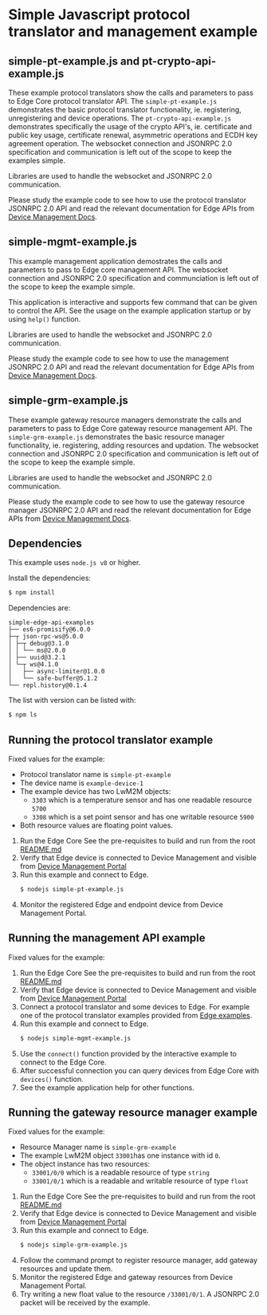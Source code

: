 # Simple Javascript protocol translator and management example

## simple-pt-example.js and pt-crypto-api-example.js

These example protocol translators show the calls and parameters to pass to
Edge Core protocol translator API. The `simple-pt-example.js` demonstrates the
basic protocol translator functionality, ie. registering, unregistering and 
device operations. The `pt-crypto-api-example.js` demonstrates specifically 
the usage of the crypto API's, ie. certificate and public key usage, certificate renewal, asymmetric
operations and ECDH key agreement operation. The websocket connection and
JSONRPC 2.0 specification and communication is left out of the scope to
keep the examples simple.

Libraries are used to handle the websocket and JSONRPC 2.0 communication.

Please study the example code to see how to use the protocol translator
JSONRPC 2.0 API and read the relevant documentation for Edge APIs from
[Device Management Docs](https://cloud.mbed.com/docs/current).

## simple-mgmt-example.js

This example management application demostrates the calls and parameters to pass
to Edge core management API. The websocket connection and JSONRPC 2.0
specification and communciation is left out of the scope to keep the
example simple.

This application is interactive and supports few command that can be given
to control the API. See the usage on the example application startup or
by using `help()` function.

Libraries are used to handle the websocket and JSONRPC 2.0 communication.

Please study the example code to see how to use the management JSONRPC 2.0
API and read the relevant documentation for Edge APIs from
[Device Management Docs](https://cloud.mbed.com/docs/current).

## simple-grm-example.js

These example gateway resource managers demonstrate the calls and parameters to pass to
Edge Core gateway resource management API. The `simple-grm-example.js` demonstrates the
basic resource manager functionality, ie. registering, adding resources and
updation. The websocket connection and JSONRPC 2.0 specification and communication
is left out of the scope to keep the example simple.

Libraries are used to handle the websocket and JSONRPC 2.0 communication.

Please study the example code to see how to use the gateway resource manager
JSONRPC 2.0 API and read the relevant documentation for Edge APIs from
[Device Management Docs](https://cloud.mbed.com/docs/current).

## Dependencies

This example uses `node.js v8` or higher.

Install the dependencies:
```bash
$ npm install
```

Dependencies are:

    simple-edge-api-examples
    ├── es6-promisify@6.0.0
    ├─┬ json-rpc-ws@5.0.0
    │ ├─┬ debug@3.1.0
    │ │ └── ms@2.0.0
    │ ├── uuid@3.2.1
    │ └─┬ ws@4.1.0
    │   ├── async-limiter@1.0.0
    │   └── safe-buffer@5.1.2
    └── repl.history@0.1.4

The list with version can be listed with:
```bash
$ npm ls
```

## Running the protocol translator example

Fixed values for the example:
 * Protocol translator name is `simple-pt-example`
 * The device name is `example-device-1`
 * The example device has two LwM2M objects:
   * `3303` which is a temperature sensor and has one readable resource `5700`
   * `3308` which is a set point sensor and has one writable resource `5900`
 * Both resource values are floating point values.

1. Run the Edge Core
   See the pre-requisites to build and run from the root [README.md](./README.md)
1. Verify that Edge device is connected to Device Management and visible
   from [Device Management Portal](https://portal.mbedcloud.com)
1. Run this example and connect to Edge.
   ```bash
   $ nodejs simple-pt-example.js
   ```
1. Monitor the registered Edge and endpoint device from Device Management Portal.

## Running the management API example

Fixed values for the example:

1. Run the Edge Core
   See the pre-requisites to build and run from the root [README.md](./README.md)
1. Verify that Edge device is connected to Device Management and visible
   from [Device Management Portal](https://portal.mbedcloud.com)
1. Connect a protocol translator and some devices to Edge.
   For example one of the protocol translator examples provided from
   [Edge examples](https://github.com/PelionIoT/mbed-edge-examples).
1. Run this example and connect to Edge.
   ```bash
   $ nodejs simple-mgmt-example.js
   ```
1. Use the `connect()` function provided by the interactive example to connect
   to the Edge Core.
1. After successful connection you can query devices from Edge Core with `devices()` function.
1. See the example application help for other functions.

## Running the gateway resource manager example

Fixed values for the example:
 * Resource Manager name is `simple-grm-example`
 * The example LwM2M object `33001`has one instance with id `0`.
 * The object instance has two resources:
   * `33001/0/0` which is a readable resource of type `string`
   * `33001/0/1` which is a readable and writable resource of type `float`

1. Run the Edge Core
   See the pre-requisites to build and run from the root [README.md](./README.md)
1. Verify that Edge device is connected to Device Management and visible
   from [Device Management Portal](https://portal.mbedcloud.com)
1. Run this example and connect to Edge.
   ```bash
   $ nodejs simple-grm-example.js
   ```
1. Follow the command prompt to register resource manager, add gateway resources and update them.
1. Monitor the registered Edge and gateway resources from Device Management Portal.
1. Try writing a new float value to the resource `/33001/0/1`. A JSONRPC 2.0 packet will be received by the example.
